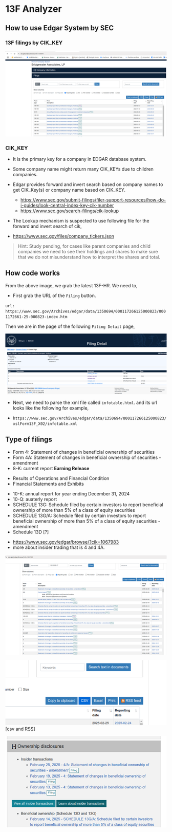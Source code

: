 # 13F Analyzer

## How to use Edgar System by SEC

### 13F filings by CIK_KEY

![13F.png](13F.png)

### CIK_KEY

* It is the primary key for a company in EDGAR database system.
* Some company name might return many CIK_KEYs due to children companies.
* Edgar provides forward and invert search based on company names to get CIK_Key(s) or company name based on CIK_KEY.

  - https://www.sec.gov/submit-filings/filer-support-resources/how-do-i-guides/look-central-index-key-cik-number
  - https://www.sec.gov/search-filings/cik-lookup

* The Lookup mechanism is suspected to use following file for the forward and invert search of cik,

- https://www.sec.gov/files/company_tickers.json

>Hint: Study pending, for cases like parent companies and child companies we need to see their holdings and shares to 
make sure that we do not misunderstand how to interpret the shares and total.

## How code works

From the above image, we grab the latest 13F-HR. We need to,

* First grab the URL of the `Filing` button.

`url: https://www.sec.gov/Archives/edgar/data/1350694/000117266125000823/0001172661-25-000823-index.htm`

Then we are in the page of the following `Filing Detail` page,

![filing_detail.png](filing_detail.png)

* Next, we need to parse the xml file called `infotable.html`. and its url looks like the following for example,

* `https://www.sec.gov/Archives/edgar/data/1350694/000117266125000823/xslForm13F_X02/infotable.xml`

## Type of filings

* Form 4: Statement of changes in beneficial ownership of securities
* Form 4A: Statement of changes in beneficial ownership of securities - amendment
* 8-K: current report **Earning Release**
 - Results of Operations and Financial Condition
 - Financial Statements and Exhibits
* 10-K: annual report for year ending December 31, 2024
* 10-Q: auaterly report
* SCHEDULE 13G: Schedule filed by certain investors to report beneficial ownership of more than 5% of a class of equity securities
* SCHEDULE 13G/A: Schedule filed by certain investors to report beneficial ownership of more than 5% of a class of equity securities - amendment
* Schedule 13D [?]

- https://www.sec.gov/edgar/browse/?cik=1067983
- more about insider trading that is 4 and 4A.

![sec_forms](sec_forms.png)

![csv_rss](csv_rss.png) [csv and RSS]

![insider_transaction](insider_transaction.png)